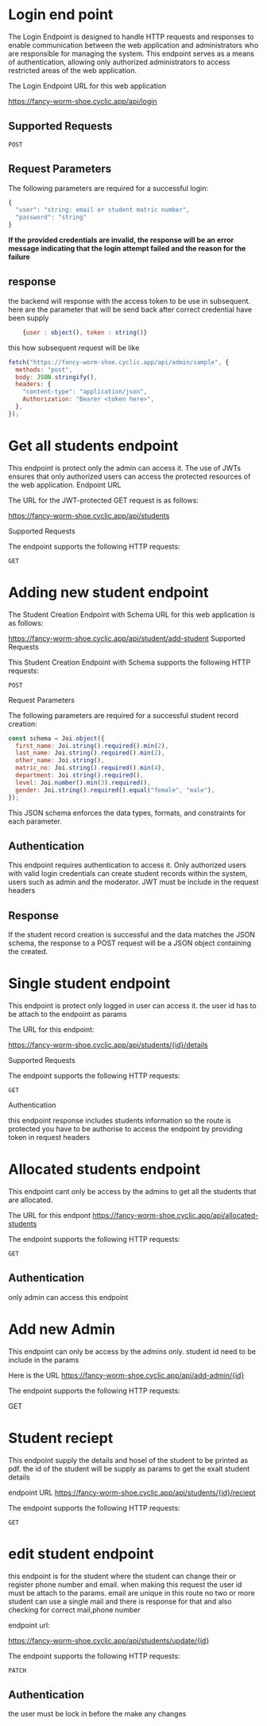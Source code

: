 # Login end point

The  Login Endpoint is designed to handle HTTP requests and responses to enable communication between the web application and administrators who are responsible for managing the system. This endpoint serves as a means of authentication, allowing only authorized administrators to access restricted areas of the web application.

The  Login Endpoint URL for this web application

https://fancy-worm-shoe.cyclic.app/api/login

## Supported Requests

    POST

## Request Parameters

The following parameters are required for a successful login:

```javascript
{
  "user": "string: email or student matric number",
  "password": "string"
}
```
**If the provided credentials are invalid, the response will be an error message indicating that the login attempt failed and the reason for the failure**

## response
the backend will response with the access token to be use in subsequent. here are the parameter that will be send back after correct credential have been supply
```javascript
    {user : object(), token : string()}
```
this how subsequent request will be like
```javascript
fetch("https://fancy-worm-shoe.cyclic.app/api/admin/sample", {
  methods: "post",
  body: JSON.stringify(),
  headers: {
    "content-type": "application/json",
    Authorization: "Bearer <token here>",
  },
});
```

# Get all students endpoint

This endpoint is protect only the admin can access it. The use of JWTs ensures that only authorized users can access the protected resources of the web application.
Endpoint URL

The URL for the JWT-protected GET request is as follows:

https://fancy-worm-shoe.cyclic.app/api/students

Supported Requests

The endpoint supports the following HTTP requests:

    GET


# Adding new student endpoint

The Student Creation Endpoint with Schema URL for this web application is as follows:

https://fancy-worm-shoe.cyclic.app/api/student/add-student
Supported Requests

This Student Creation Endpoint with Schema supports the following HTTP requests:

    POST

Request Parameters

The following parameters are required for a successful student record creation:

```javascript
const schema = Joi.object({
  first_name: Joi.string().required().min(2),
  last_name: Joi.string().required().min(2),
  other_name: Joi.string(),
  matric_no: Joi.string().required().min(4),
  department: Joi.string().required(),
  level: Joi.number().min(3).required(),
  gender: Joi.string().required().equal("female", "male"),
});
```

This JSON schema enforces the data types, formats, and constraints for each parameter.

## Authentication

This endpoint requires authentication to access it. Only authorized users with valid login credentials can create student records within the system, users such as admin and the moderator. JWT must be include in the request headers 

## Response

If the student record creation is successful and the data matches the JSON schema, the response to a POST request will be a JSON object containing the created.

# Single  student endpoint

This endpoint is protect only logged in user  can access it. the user id has to be attach to the endpoint as params

The URL for this endpoint:

https://fancy-worm-shoe.cyclic.app/api/students/{id}/details

Supported Requests

The endpoint supports the following HTTP requests:

    GET

Authentication

this endpoint response includes students information so the route is protected you have to be authorise to access the endpoint by providing token in request headers 

# Allocated students endpoint
This endpoint cant only be access by the admins to get all the students that are allocated.

The URL for this endpont
https://fancy-worm-shoe.cyclic.app/api/allocated-students

The endpoint supports the following HTTP requests:

    GET
## Authentication
only admin can access this endpoint

# Add new Admin 
This endpoint can only be access by the admins only. student id need to be include in the params

 Here is the URL 
 https://fancy-worm-shoe.cyclic.app/api/add-admin/{id}

The endpoint supports the following HTTP requests:

GET


# Student reciept
This endpoint supply the details and hosel of the student to be printed as pdf.
the id of the student will be supply as params to get the exalt student details

endpoint URL
 https://fancy-worm-shoe.cyclic.app/api/students/{id}/reciept

 The endpoint supports the following HTTP requests:

    GET

# edit student endpoint

this endpoint is for the student where the student can change their or register phone number and email. when making this request the user id must be attach to the params. email are unique in this route no two or more student can use a single mail and there is response for that and also checking for correct mail,phone number

endpoint url:

 https://fancy-worm-shoe.cyclic.app/api/students/update/{id}

The endpoint supports the following HTTP requests:

    PATCH
    
## Authentication
the user must be lock in before the make any changes

 